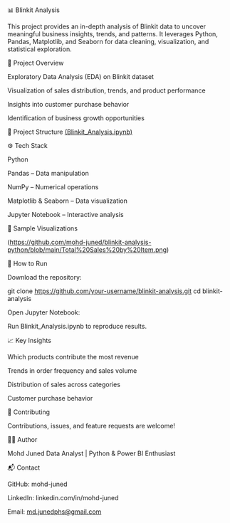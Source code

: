 📊 Blinkit Analysis

This project provides an in-depth analysis of Blinkit data to uncover meaningful business insights, trends, and patterns.
It leverages Python, Pandas, Matplotlib, and Seaborn for data cleaning, visualization, and statistical exploration.

🚀 Project Overview

Exploratory Data Analysis (EDA) on Blinkit dataset

Visualization of sales distribution, trends, and product performance

Insights into customer purchase behavior

Identification of business growth opportunities

📂 Project Structure
[(Blinkit_Analysis.ipynb)](https://github.com/mohd-juned/blinkit-analysis-python/blob/main/Blinkit_Analysis.ipynb)

⚙️ Tech Stack

Python

Pandas – Data manipulation

NumPy – Numerical operations

Matplotlib & Seaborn – Data visualization

Jupyter Notebook – Interactive analysis

📸 Sample Visualizations

(https://github.com/mohd-juned/blinkit-analysis-python/blob/main/Total%20Sales%20by%20Item.png)

🔧 How to Run

Download the repository:

git clone https://github.com/your-username/blinkit-analysis.git
cd blinkit-analysis


Open Jupyter Notebook:

Run Blinkit_Analysis.ipynb to reproduce results.


📈 Key Insights

 Which products contribute the most revenue

 Trends in order frequency and sales volume

 Distribution of sales across categories

 Customer purchase behavior

🤝 Contributing

Contributions, issues, and feature requests are welcome!

👨‍💻 Author

Mohd Juned
Data Analyst | Python & Power BI Enthusiast

📬 Contact

GitHub: mohd-juned

LinkedIn: linkedin.com/in/mohd-juned

Email: md.junedphs@gmail.com

